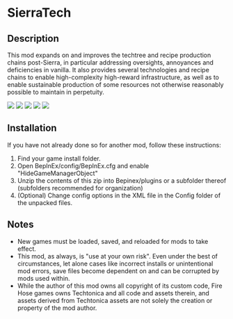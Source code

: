 # SierraTech



## Description

This mod expands on and improves the techtree and recipe production chains post-Sierra, in particular addressing oversights, annoyances and deficiencies in vanilla.
It also provides several technologies and recipe chains to enable high-complexity high-reward infrastructure, as well as to enable sustainable production of some resources not otherwise reasonably possible to maintain in perpetuity.

![](https://i.imgur.com/Zm5cKPK.png)
![](https://i.imgur.com/mbfI2aQ.png)
![](https://i.imgur.com/YxenoMF.png)
![](https://i.imgur.com/GMnptbD.png)
![](https://i.imgur.com/gvbDjBf.png)


## Installation

If you have not already done so for another mod, follow these instructions:
1. Find your game install folder.
2. Open BepInEx/config/BepInEx.cfg and enable "HideGameManagerObject"
3. Unzip the contents of this zip into Bepinex/plugins or a subfolder thereof (subfolders recommended for organization)
4. (Optional) Change config options in the XML file in the Config folder of the unpacked files.

## Notes

* New games must be loaded, saved, and reloaded for mods to take effect.
* This mod, as always, is "use at your own risk". Even under the best of circumstances, let alone cases like incorrect installs or unintentional mod errors, save files become dependent on and can be corrupted by mods used within.
* While the author of this mod owns all copyright of its custom code, Fire Hose games owns Techtonica and all code and assets therein, and assets derived from Techtonica assets are not solely the creation or property of the mod author.

